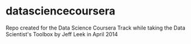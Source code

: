 datasciencecoursera
===================

Repo created for the Data Science Coursera Track while taking the Data Scientist's
Toolbox by Jeff Leek in April 2014
